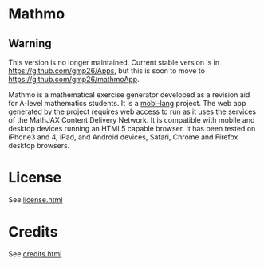 Mathmo
======

Warning 
-------
This version is no longer maintained. Current stable version is in https://github.com/gmp26/Apps, but this is soon to move to https://github.com/gmp26/mathmoApp.

Mathmo is a mathematical exercise generator developed as a revision aid for A-level mathematics students. It is a <a href="http://www.mobl-lang.org">mobl-lang</a> project. The web app generated by the project requires web access to run as it uses the services of the MathJAX Content Delivery Network. It is compatible with mobile and desktop devices running an HTML5 capable browser. It has been tested on iPhone3 and 4, iPad, and Android devices, Safari, Chrome and Firefox desktop browsers.

License
=======
See <a href="license.html">license.html</a>
	
Credits
=======
See <a href="credits.html">credits.html</a>

